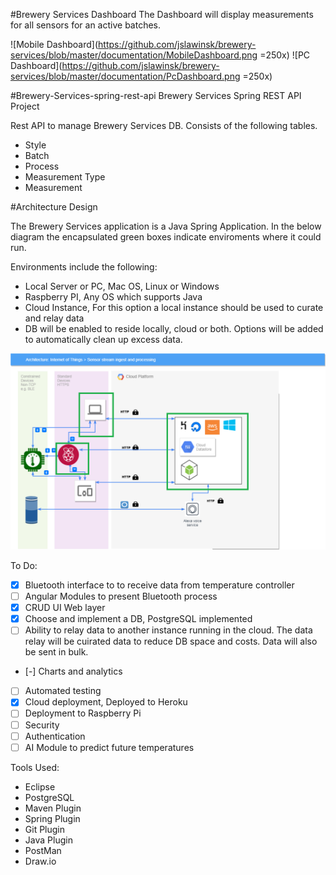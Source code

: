 #Brewery Services Dashboard
The Dashboard will display measurements for all sensors for an active batches.

![Mobile Dashboard](https://github.com/jslawinsk/brewery-services/blob/master/documentation/MobileDashboard.png =250x)
![PC Dashboard](https://github.com/jslawinsk/brewery-services/blob/master/documentation/PcDashboard.png =250x)

#Brewery-Services-spring-rest-api
Brewery Services Spring REST API Project

Rest API to manage Brewery Services DB. 
Consists of the following tables.
- Style
- Batch
- Process
- Measurement Type
- Measurement

#Architecture Design

The Brewery Services application is a Java Spring Application. In the below diagram the encapsulated green boxes indicate enviroments where it could run. 

Environments include the following:
- Local Server or PC, Mac OS, Linux or Windows
- Raspberry PI, Any OS which supports Java
- Cloud Instance, For this option a local instance should be used to curate and relay data
- DB will be enabled to reside locally, cloud or both. Options will be added to automatically clean up excess data. 

 ![Architecture Diagram](https://github.com/jslawinsk/brewery-services/blob/master/documentation/BrewTechDiagSpringApp.png)

To Do:
- [X] Bluetooth interface to to receive data from temperature controller
- [ ] Angular Modules to present Bluetooth process
- [X] CRUD UI Web layer
- [X] Choose and implement a DB, PostgreSQL implemented
- [ ] Ability to relay data to another instance running in the cloud. The data relay will be cuirated data to reduce DB space and costs. Data will also be sent in bulk.
- [-] Charts and analytics
- [ ] Automated testing
- [X] Cloud deployment, Deployed to Heroku
- [ ] Deployment to Raspberry Pi
- [ ] Security
- [ ] Authentication
- [ ] AI Module to predict future temperatures

Tools Used:
- Eclipse
- PostgreSQL
- Maven Plugin 
- Spring Plugin
- Git Plugin
- Java Plugin
- PostMan
- Draw.io